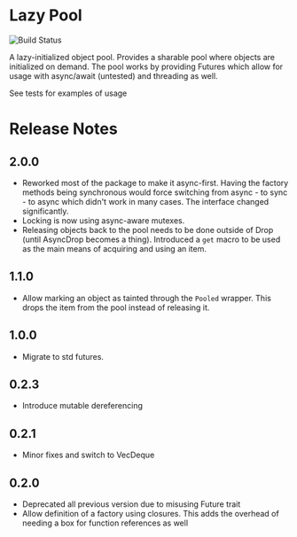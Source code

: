 # Lazy Pool

![Build Status](https://github.com/behos/lazy-pool/actions/workflows/rust.yml/badge.svg)

A lazy-initialized object pool. Provides a sharable pool where objects
are initialized on demand. The pool works by providing Futures which allow
for usage with async/await (untested) and threading as well.

See tests for examples of usage

# Release Notes

## 2.0.0

* Reworked most of the package to make it async-first. Having the factory methods being synchronous would force switching
  from async - to sync - to async which didn't work in many cases.
  The interface changed significantly.
* Locking is now using async-aware mutexes.
* Releasing objects back to the pool needs to be done outside of Drop (until AsyncDrop becomes a thing). Introduced a `get`
  macro to be used as the main means of acquiring and using an item.

## 1.1.0

* Allow marking an object as tainted through the `Pooled` wrapper. This drops the item from the pool instead of releasing it.

## 1.0.0

* Migrate to std futures.

## 0.2.3

* Introduce mutable dereferencing

## 0.2.1

* Minor fixes and switch to VecDeque

## 0.2.0

* Deprecated all previous version due to misusing Future trait
* Allow definition of a factory using closures. This adds the overhead of needing a box for function references as well
